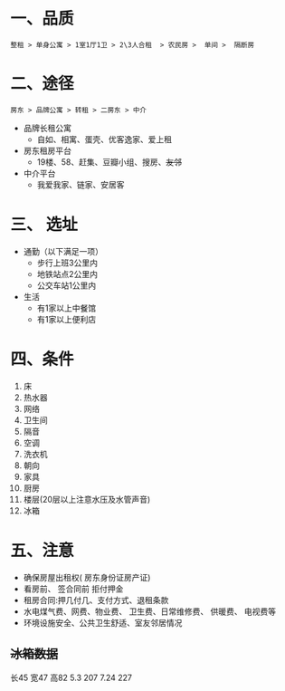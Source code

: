 # 一、品质
```
整租 > 单身公寓 > 1室1厅1卫 > 2\3人合租  > 农民房 >  单间 >  隔断房
```
# 二、途径
```
房东 > 品牌公寓 > 转租 > 二房东 > 中介
```
- 品牌长租公寓
  - 自如、相寓、蛋壳、优客逸家、爱上租
- 房东租房平台
  - 19楼、58、赶集、豆瓣小组、搜房、~~友邻~~
- 中介平台
  - 我爱我家、链家、安居客

# 三、 选址
- 通勤（以下满足一项）
  - 步行上班3公里内
  - 地铁站点2公里内
  - 公交车站1公里内
- 生活
  - 有1家以上中餐馆
  - 有1家以上便利店


# 四、条件
1. 床
2. 热水器
3. 网络
4. 卫生间
5. 隔音
6. 空调
7. 洗衣机
8. 朝向
9. 家具
10. 厨房
11. 楼层(20层以上注意水压及水管声音)
12. 冰箱


# 五、注意

- 确保房屋出租权( 房东身份证房产证)
- 看房前、 签合同前 拒付押金
- 租房合同:押几付几、支付方式、退租条款
- 水电煤气费、网费、物业费、 卫生费、日常维修费、 供暖费、 电视费等
- 环境设施安全、公共卫生舒适、室友邻居情况


## ~~冰箱数据~~
长45  宽47  高82
5.3 207
7.24 227